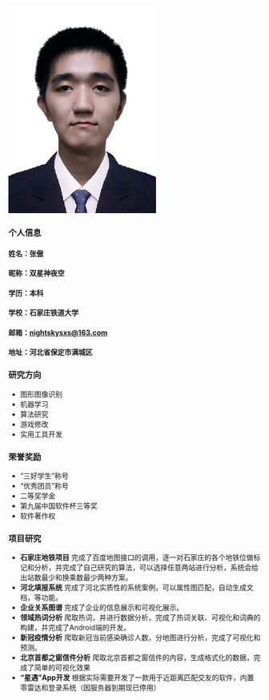 ![证件照](/zjz.jpg)
### 个人信息
#### 姓名：张傲
#### 昵称：双星神夜空
#### 学历：本科
#### 学校：石家庄铁道大学
#### 邮箱：nightskysxs@163.com
#### 地址：河北省保定市满城区
### 研究方向
- 图形图像识别
- 机器学习
- 算法研究
- 游戏修改
- 实用工具开发
### 荣誉奖励
- “三好学生”称号
- “优秀团员”称号
- 二等奖学金
- 第九届中国软件杯三等奖
- 软件著作权
### 项目研究
- **石家庄地铁项目**
完成了百度地图接口的调用，逐一对石家庄的各个地铁位做标记和分析，并完成了自己研究的算法，可以选择任意两站进行分析，系统会给出站数最少和换乘数最少两种方案。
- **河北填报系统**
完成了河北实质性的系统案例，可以属性图匹配，自动生成文档，等功能。
- **企业关系图谱**
完成了企业的信息展示和可视化展示。
- **领域热词分析**
爬取热词，并进行数据分析，完成了热词关联、可视化和词典的构建，并完成了Android端的开发。
- **新冠疫情分析**
爬取新冠当前感染确诊人数，分地图进行分析，完成了可视化和预测。
- **北京首都之窗信件分析**
爬取北京首都之窗信件的内容，生成格式化的数据，完成了简单的可视化效果
- **“星遇”App开发**
根据实际需要开发了一款用于近距离匹配交友的软件，内置零雷达和登录系统（因服务器到期现已停用）

